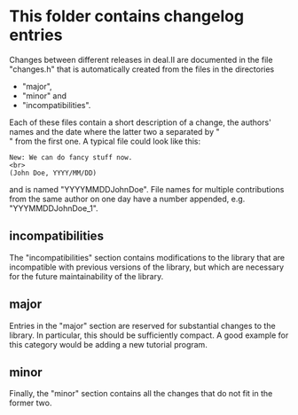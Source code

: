 This folder contains changelog entries
======================================

Changes between different releases in deal.II are documented in the file 
"changes.h" that is automatically created from the files in the directories

  * "major", 
  * "minor" and 
  * "incompatibilities".

Each of these files contain a short description of a change, the authors' names
and the date where the latter two a separated by "<br>" from the first one. 
A typical file could look like this:

    New: We can do fancy stuff now.
    <br>
    (John Doe, YYYY/MM/DD)

and is named "YYYYMMDDJohnDoe". File names for multiple contributions from the 
same author on one day have a number appended, e.g. "YYYMMDDJohnDoe\_1".

incompatibilities
-----------------

The "incompatibilities" section contains modifications to the library that 
are incompatible with previous versions of the library, but which are
necessary for the future maintainability of the library. 

major
-----

Entries in the "major" section are reserved for substantial changes to the
library. In particular, this should be sufficiently compact. A good example
for this category would be adding a new tutorial program.

minor
-----

Finally, the "minor" section contains all the changes that do not fit in
the former two.
